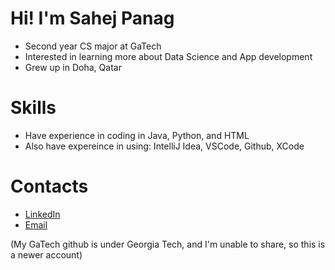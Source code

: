 # Hi! I'm Sahej Panag
- Second year CS major at GaTech
- Interested in learning more about Data Science and App development
- Grew up in Doha, Qatar
# Skills
- Have experience in coding in Java, Python, and HTML
- Also have expereince in using: IntelliJ Idea, VSCode, Github, XCode
# Contacts
- [LinkedIn](www.linkedin.com/in/sahej-panag)
- [Email](spanag3@gatech.edu)


(My GaTech github is under Georgia Tech, and I'm unable to share, so this is a newer account)


